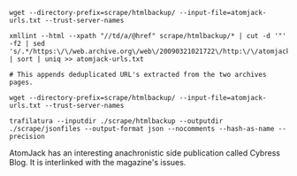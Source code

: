 
```
wget --directory-prefix=scrape/htmlbackup/ --input-file=atomjack-urls.txt --trust-server-names

xmllint --html --xpath "//td/a/@href" scrape/htmlbackup/* | cut -d '"' -f2 | sed 's/.*/https:\/\/web.archive.org\/web\/20090321021722\/http:\/\/atomjackmagazine.com\/&/' | sort | uniq >> atomjack-urls.txt

# This appends deduplicated URL's extracted from the two archives pages.

wget --directory-prefix=scrape/htmlbackup/ --input-file=atomjack-urls.txt --trust-server-names

trafilatura --inputdir ./scrape/htmlbackup --outputdir ./scrape/jsonfiles --output-format json --nocomments --hash-as-name --precision

```

AtomJack has an interesting anachronistic side publication called Cybress Blog. It is interlinked with the magazine's issues.